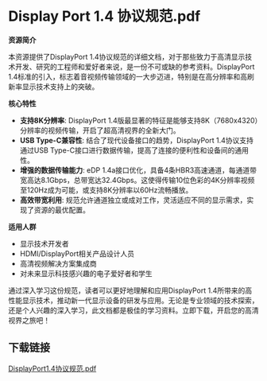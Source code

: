 # Display Port 1.4 协议规范.pdf

**资源简介**

本资源提供了DisplayPort 1.4协议规范的详细文档，对于那些致力于高清显示技术开发、研究的工程师和爱好者来说，是一份不可或缺的参考资料。DisplayPort 1.4标准的引入，标志着音视频传输领域的一大步迈进，特别是在高分辨率和高刷新率显示技术支持上的突破。

**核心特性**

- **支持8K分辨率**: DisplayPort 1.4版最显著的特征是能够支持8K（7680x4320）分辨率的视频传输，开启了超高清视界的全新大门。
- **USB Type-C兼容性**: 结合了现代设备接口的趋势，DisplayPort 1.4协议支持通过USB Type-C接口进行数据传输，提高了连接的便利性和设备间的通用性。
- **增强的数据传输能力**: eDP 1.4a接口优化，具备4条HBR3高速通道，每通道带宽高达8.1Gbps，总带宽达32.4Gbps。这使得传输10位色彩的4K分辨率视频至120Hz成为可能，或支持8K分辨率以60Hz流畅播放。
- **高效带宽利用**: 规范允许通道独立或成对工作，灵活适应不同的显示需求，实现了资源的最优配置。

**适用人群**

- 显示技术开发者
- HDMI/DisplayPort相关产品设计人员
- 高清视频解决方案集成商
- 对未来显示科技感兴趣的电子爱好者和学生

通过深入学习这份规范，读者可以更好地理解和应用DisplayPort 1.4所带来的高性能显示技术，推动新一代显示设备的研发与应用。无论是专业领域的技术探索，还是个人兴趣的深入学习，此文档都是极佳的学习资料。立即下载，开启您的高清视界之旅吧！

## 下载链接

[DisplayPort1.4协议规范.pdf](https://pan.quark.cn/s/d3dcab32f5fc)